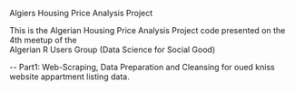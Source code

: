 Algiers Housing Price Analysis Project

This is the Algerian Housing Price Analysis Project code presented on the 4th meetup of the  
Algerian R Users Group (Data Science for Social Good)

-- Part1: Web-Scraping, Data Preparation and Cleansing for oued kniss website appartment listing data.